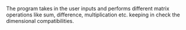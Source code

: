 The program takes in the user inputs and performs different matrix operations like sum, difference, multiplication etc.
keeping in check the dimensional compatibilities.
